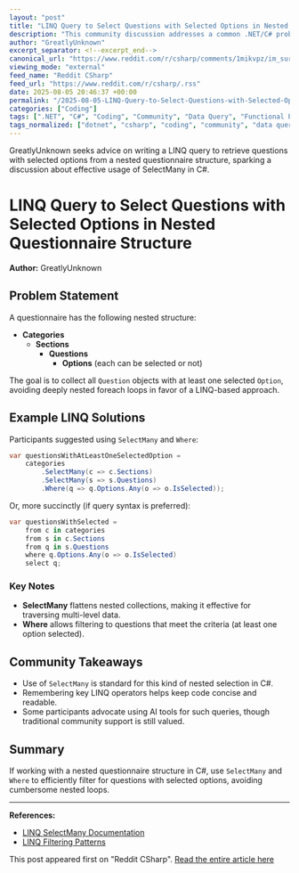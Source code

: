 ```yaml
---
layout: "post"
title: "LINQ Query to Select Questions with Selected Options in Nested Questionnaire Structure"
description: "This community discussion addresses a common .NET/C# problem: efficiently querying nested questionnaire data using LINQ to find all questions with at least one selected option. The discussion highlights practical LINQ patterns, explains the use of SelectMany, and offers insights into optimizing queries for complex object models."
author: "GreatlyUnknown"
excerpt_separator: <!--excerpt_end-->
canonical_url: "https://www.reddit.com/r/csharp/comments/1mikvpz/im_sure_there_is_a_linq_query_for_this_but_i_just/"
viewing_mode: "external"
feed_name: "Reddit CSharp"
feed_url: "https://www.reddit.com/r/csharp/.rss"
date: 2025-08-05 20:46:37 +00:00
permalink: "/2025-08-05-LINQ-Query-to-Select-Questions-with-Selected-Options-in-Nested-Questionnaire-Structure.html"
categories: ["Coding"]
tags: [".NET", "C#", "Coding", "Community", "Data Query", "Functional Programming", "LINQ", "Nested Collections", "Options Pattern", "Query Optimization", "Questionnaire", "Questions Filtering", "SelectMany"]
tags_normalized: ["dotnet", "csharp", "coding", "community", "data query", "functional programming", "linq", "nested collections", "options pattern", "query optimization", "questionnaire", "questions filtering", "selectmany"]
---
```


GreatlyUnknown seeks advice on writing a LINQ query to retrieve questions with selected options from a nested questionnaire structure, sparking a discussion about effective usage of SelectMany in C#.<!--excerpt_end-->

# LINQ Query to Select Questions with Selected Options in Nested Questionnaire Structure

**Author:** GreatlyUnknown

## Problem Statement

A questionnaire has the following nested structure:

- **Categories**
  - **Sections**
    - **Questions**
      - **Options** (each can be selected or not)

The goal is to collect all `Question` objects with at least one selected `Option`, avoiding deeply nested foreach loops in favor of a LINQ-based approach.

## Example LINQ Solutions

Participants suggested using `SelectMany` and `Where`:

```csharp
var questionsWithAtLeastOneSelectedOption =
    categories
        .SelectMany(c => c.Sections)
        .SelectMany(s => s.Questions)
        .Where(q => q.Options.Any(o => o.IsSelected));
```

Or, more succinctly (if query syntax is preferred):

```csharp
var questionsWithSelected =
    from c in categories
    from s in c.Sections
    from q in s.Questions
    where q.Options.Any(o => o.IsSelected)
    select q;
```

### Key Notes

- **SelectMany** flattens nested collections, making it effective for traversing multi-level data.
- **Where** allows filtering to questions that meet the criteria (at least one option selected).

## Community Takeaways

- Use of `SelectMany` is standard for this kind of nested selection in C#.
- Remembering key LINQ operators helps keep code concise and readable.
- Some participants advocate using AI tools for such queries, though traditional community support is still valued.

## Summary

If working with a nested questionnaire structure in C#, use `SelectMany` and `Where` to efficiently filter for questions with selected options, avoiding cumbersome nested loops.

---

**References:**

- [LINQ SelectMany Documentation](https://learn.microsoft.com/en-us/dotnet/api/system.linq.enumerable.selectmany)
- [LINQ Filtering Patterns](https://learn.microsoft.com/en-us/dotnet/csharp/programming-guide/concepts/linq/filtering)

This post appeared first on "Reddit CSharp". [Read the entire article here](https://www.reddit.com/r/csharp/comments/1mikvpz/im_sure_there_is_a_linq_query_for_this_but_i_just/)
